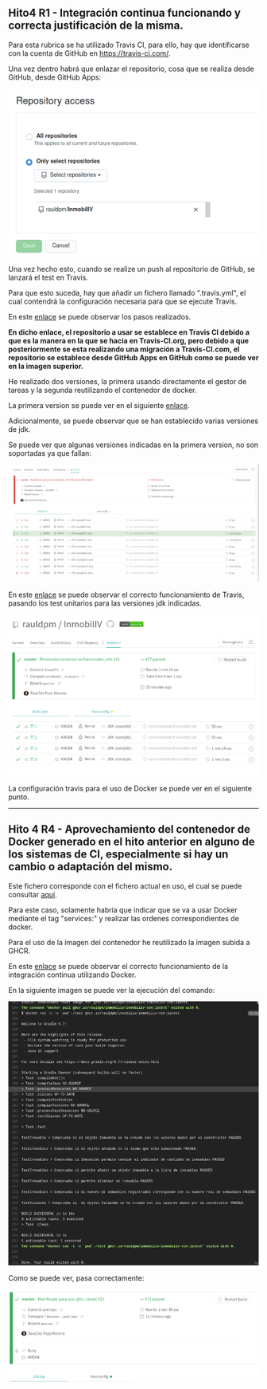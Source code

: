 ## Hito4 R1 - Integración continua funcionando y correcta justificación de la misma. <a id="id1"></a>

Para esta rubrica se ha utilizado Travis CI, para ello, hay que identificarse con la cuenta de GitHub en https://travis-ci.com/.

Una vez dentro habrá que enlazar el repositorio, cosa que se realiza desde GitHub, desde GitHub Apps:

![repo](img/Travis/repo.png)

Una vez hecho esto, cuando se realize un push al repositorio de GitHub, se lanzará el test en Travis.

Para que esto suceda, hay que añadir un fichero llamado ".travis.yml", el cual contendrá la configuración necesaria para que se ejecute Travis.

En este [enlace](https://github.com/rauldpm/Ejercicios-IV-20-21/blob/main/docs/tema2.md) se puede observar los pasos realizados.

**En dicho enlace, el repositorio a usar se establece en Travis CI debido a que es la manera en la que se hacia en Travis-CI.org, pero debido a que posteriormente se esta realizando una migración a Travis-CI.com, el repositorio se establece desde GitHub Apps en GitHub como se puede ver en la imagen superior.**

He realizado dos versiones, la primera usando directamente el gestor de tareas y la segunda reutilizando el contenedor de docker.

La primera version se puede ver en el siguiente [enlace](https://github.com/rauldpm/InmobilIV/blob/d1ead7cb9543cca3a1be5f91283726ffd8b459f6/.travis.yml).

Adicionalmente, se puede observar que se han establecido varias versiones de jdk.

Se puede ver que algunas versiones indicadas en la primera version, no son soportadas ya que fallan:

![travis taskrunner](img/Travis/travis_matrix_1.png)

En este [enlace](https://travis-ci.com/github/rauldpm/InmobilIV/builds/199342845) se puede observar el correcto funcionamiento de Travis, pasando los test unitarios para las versiones jdk indicadas.

![travis taskrunner](img/Travis/travis_matrix_3.png)

La configuración travis para el uso de Docker se puede ver en el siguiente punto.

---
## Hito 4 R4 - Aprovechamiento del contenedor de Docker generado en el hito anterior en alguno de los sistemas de CI, especialmente si hay un cambio o adaptación del mismo. <a id="id4"></a>

Este fichero corresponde con el fichero actual en uso, el cual se puede consultar [aquí](../.travis.yml).

Para este caso, solamente habría que indicar que se va a usar Docker mediante el tag "services:" y realizar las ordenes correspondientes de docker.

Para el uso de la imagen del contenedor he reutilizado la imagen subida a GHCR.

En este [enlace](https://travis-ci.com/github/rauldpm/InmobilIV/builds/199334735) se puede observar el correcto funcionamiento de la integración continua utilizando Docker.

En la siguiente imagen se puede ver la ejecución del comando:


![docker run](img/Travis/travis_docker_run_1.png)

Como se puede ver, pasa correctamente:

![travis_docker_success](img/Travis/travis_docker_success.png)